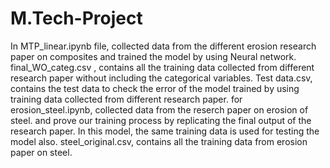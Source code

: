 # M.Tech-Project
In MTP_linear.ipynb file, collected data from the different erosion research paper on composites and trained the model by using Neural network.
final_WO_categ.csv , contains all the training data collected from different research paper without including the categorical variables.
Test data.csv, contains the test data to check the error of the model trained by using training data collected from different research paper.
for erosion_steel.ipynb, collected data from the reserch paper on erosion of steel. and prove our training process by replicating the final output of the research paper.
In this model, the same training data is used for testing the model also.
steel_original.csv, contains all the training data from erosion paper on steel.
